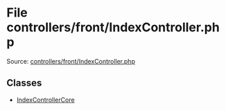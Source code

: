 File controllers/front/IndexController.php
=========

Source: [controllers/front/IndexController.php](https://github.com/PrestaShop/PrestaShop/blob/1.6.1.2/controllers/front/IndexController.php)


Classes
-------

* [IndexControllerCore](class.IndexControllerCore.md)

